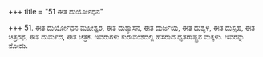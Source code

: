 +++
title = "51 ಈತ ದುರ್ಯೋಧನ"

+++
51. ಈತ ದುರ್ಯೋಧನ ಮಹೀಶ್ವರ, ಈತ ದುಶ್ಯಾಸನ, ಈತ ದುರ್ಜಯ, ಈತ ದುಶ್ಯಳ, ಈತ ದುಸ್ಸಹ, ಈತ ಚಿತ್ರರಥ, ಈತ ದುರ್ಮದ, ಈತ ಚಿತ್ರಕ. ಇವರುಗಳು ಕುರುವಂಶದಲ್ಲಿ ಹೆಸರಾದ  ಧೃತರಾಷ್ಟ್ರನ ಮಕ್ಕಳು. ಇವರನ್ನು ನೋಡು.